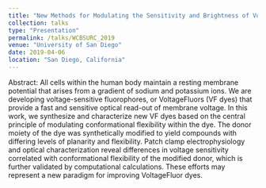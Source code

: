```yaml
---
title: "New Methods for Modulating the Sensitivity and Brightness of Voltage-Sensitive Dyes"
collection: talks
type: "Presentation"
permalink: /talks/WCBSURC_2019
venue: "University of San Diego"
date: 2019-04-06
location: "San Diego, California"
---
```


Abstract: All cells within the human body maintain a resting membrane potential that arises from a gradient of sodium and potassium ions. We are developing voltage-sensitive fluorophores, or VoltageFluors (VF dyes) that provide a fast and sensitive optical read-out of membrane voltage. In this work, we synthesize and characterize new VF dyes based on the central principle of modulating conformational flexibility within the dye. The donor moiety of the dye was synthetically modified to yield compounds with differing levels of planarity and flexibility. Patch clamp electrophysiology and optical characterization reveal differences in voltage sensitivity correlated with conformational flexibility of the modified donor, which is further validated by computational calculations. These efforts may represent a new paradigm for improving VoltageFluor dyes.
